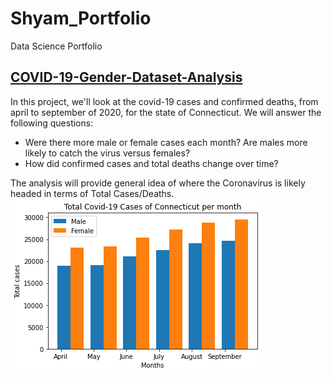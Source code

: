 # Shyam_Portfolio
Data Science Portfolio

## [COVID-19-Gender-Dataset-Analysis](https://github.com/shyampatel13/Shyam_Portfolio/blob/main/Covid-19%20Data/COVID-19_Dataset.ipynb)
In this project, we'll look at the covid-19 cases and confirmed deaths, from april to september of 2020, for the state of Connecticut. We will answer the following questions:
* Were there more male or female cases each month? Are males more likely to catch the virus versus females?
* How did confirmed cases and total deaths change over time?

The analysis will provide general idea of where the Coronavirus is likely headed in terms of Total Cases/Deaths.
![](https://github.com/shyampatel13/Shyam_Portfolio/blob/main/images/project_img.png)
